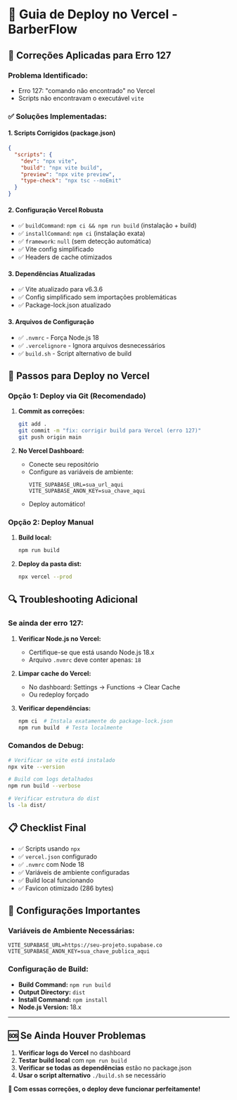 # 🚀 Guia de Deploy no Vercel - BarberFlow

## 🔧 **Correções Aplicadas para Erro 127**

### **Problema Identificado:**
- Erro 127: "comando não encontrado" no Vercel
- Scripts não encontravam o executável `vite`

### **✅ Soluções Implementadas:**

#### **1. Scripts Corrigidos (package.json)**
```json
{
  "scripts": {
    "dev": "npx vite",
    "build": "npx vite build", 
    "preview": "npx vite preview",
    "type-check": "npx tsc --noEmit"
  }
}
```

#### **2. Configuração Vercel Robusta**
- ✅ `buildCommand`: `npm ci && npm run build` (instalação + build)
- ✅ `installCommand`: `npm ci` (instalação exata)
- ✅ `framework`: `null` (sem detecção automática)
- ✅ Vite config simplificado
- ✅ Headers de cache otimizados

#### **3. Dependências Atualizadas**
- ✅ Vite atualizado para v6.3.6
- ✅ Config simplificado sem importações problemáticas
- ✅ Package-lock.json atualizado

#### **3. Arquivos de Configuração**
- ✅ `.nvmrc` - Força Node.js 18
- ✅ `.vercelignore` - Ignora arquivos desnecessários
- ✅ `build.sh` - Script alternativo de build

## 🚀 **Passos para Deploy no Vercel**

### **Opção 1: Deploy via Git (Recomendado)**

1. **Commit as correções:**
   ```bash
   git add .
   git commit -m "fix: corrigir build para Vercel (erro 127)"
   git push origin main
   ```

2. **No Vercel Dashboard:**
   - Conecte seu repositório
   - Configure as variáveis de ambiente:
     ```
     VITE_SUPABASE_URL=sua_url_aqui
     VITE_SUPABASE_ANON_KEY=sua_chave_aqui
     ```
   - Deploy automático!

### **Opção 2: Deploy Manual**

1. **Build local:**
   ```bash
   npm run build
   ```

2. **Deploy da pasta dist:**
   ```bash
   npx vercel --prod
   ```

## 🔍 **Troubleshooting Adicional**

### **Se ainda der erro 127:**

1. **Verificar Node.js no Vercel:**
   - Certifique-se que está usando Node.js 18.x
   - Arquivo `.nvmrc` deve conter apenas: `18`

2. **Limpar cache do Vercel:**
   - No dashboard: Settings → Functions → Clear Cache
   - Ou redeploy forçado

3. **Verificar dependências:**
   ```bash
   npm ci  # Instala exatamente do package-lock.json
   npm run build  # Testa localmente
   ```

### **Comandos de Debug:**

```bash
# Verificar se vite está instalado
npx vite --version

# Build com logs detalhados
npm run build --verbose

# Verificar estrutura do dist
ls -la dist/
```

## 📋 **Checklist Final**

- ✅ Scripts usando `npx`
- ✅ `vercel.json` configurado
- ✅ `.nvmrc` com Node 18
- ✅ Variáveis de ambiente configuradas
- ✅ Build local funcionando
- ✅ Favicon otimizado (286 bytes)

## 🎯 **Configurações Importantes**

### **Variáveis de Ambiente Necessárias:**
```env
VITE_SUPABASE_URL=https://seu-projeto.supabase.co
VITE_SUPABASE_ANON_KEY=sua_chave_publica_aqui
```

### **Configuração de Build:**
- **Build Command:** `npm run build`
- **Output Directory:** `dist`
- **Install Command:** `npm install`
- **Node.js Version:** 18.x

---

## 🆘 **Se Ainda Houver Problemas**

1. **Verificar logs do Vercel** no dashboard
2. **Testar build local** com `npm run build`
3. **Verificar se todas as dependências** estão no package.json
4. **Usar o script alternativo** `./build.sh` se necessário

**🎉 Com essas correções, o deploy deve funcionar perfeitamente!**
